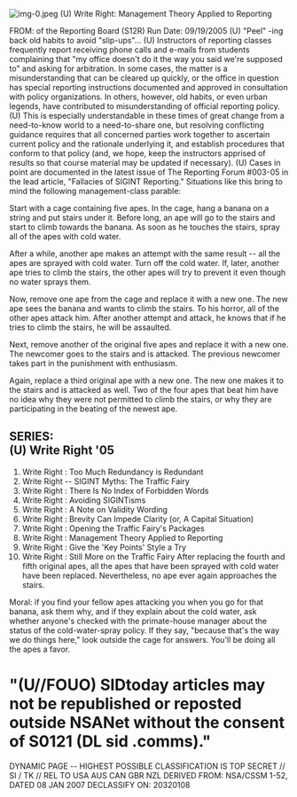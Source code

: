 ![img-0.jpeg](img-0.jpeg)
(U) Write Right: Management Theory Applied to Reporting

FROM:
of the Reporting Board (S12R)
Run Date: 09/19/2005
(U) "Peel" -ing back old habits to avoid "slip-ups"...
(U) Instructors of reporting classes frequently report receiving phone calls and e-mails from students complaining that "my office doesn't do it the way you said we're supposed to" and asking for arbitration. In some cases, the matter is a misunderstanding that can be cleared up quickly, or the office in question has special reporting instructions documented and approved in consultation with policy organizations. In others, however, old habits, or even urban legends, have contributed to misunderstanding of official reporting policy.
(U) This is especially understandable in these times of great change from a need-to-know world to a need-to-share one, but resolving conflicting guidance requires that all concerned parties work together to ascertain current policy and the rationale underlying it, and establish procedures that conform to that policy (and, we hope, keep the instructors apprised of results so that course material may be updated if necessary).
(U) Cases in point are documented in the latest issue of The Reporting Forum \#003-05 in the lead article, "Fallacies of SIGINT Reporting." Situations like this bring to mind the following management-class parable:

Start with a cage containing five apes. In the cage, hang a banana on a string and put stairs under it. Before long, an ape will go to the stairs and start to climb towards the banana. As soon as he touches the stairs, spray all of the apes with cold water.

After a while, another ape makes an attempt with the same result -- all the apes are sprayed with cold water. Turn off the cold water. If, later, another ape tries to climb the stairs, the other apes will try to prevent it even though no water sprays them.

Now, remove one ape from the cage and replace it with a new one. The new ape sees the banana and wants to climb the stairs. To his horror, all of the other apes attack him. After another attempt and attack, he knows that if he tries to climb the stairs, he will be assaulted.

Next, remove another of the original five apes and replace it with a new one. The newcomer goes to the stairs and is attacked. The previous newcomer takes part in the punishment with enthusiasm.

Again, replace a third original ape with a new one. The new one makes it to the stairs and is attacked as well. Two of the four apes that beat him have no idea why they were not permitted to climb the stairs, or why they are participating in the beating of the newest ape.

## SERIES: <br> (U) Write Right '05

1. Write Right : Too Much Redundancy is Redundant
2. Write Right -- SIGINT Myths: The Traffic Fairy
3. Write Right : There Is No Index of Forbidden Words
4. Write Right : Avoiding SIGINTisms
5. Write Right : A Note on Validity Wording
6. Write Right : Brevity Can Impede Clarity (or, A Capital Situation)
7. Write Right : Opening the Traffic Fairy's Packages
8. Write Right : Management Theory Applied to Reporting
9. Write Right : Give the 'Key Points' Style a Try
10. Write Right : Still More on the Traffic Fairy
After replacing the fourth and fifth original apes, all the apes that have been sprayed with cold water have been replaced. Nevertheless, no ape ever again approaches the stairs.

Moral: if you find your fellow apes attacking you when you go for that banana, ask them why, and if they explain about the cold water, ask whether anyone's checked with the primate-house manager about the status of the cold-water-spray policy. If they say, "because that's the way we do things here," look outside the cage for answers. You'll be doing all the apes a favor.

# "(U//FOUO) SIDtoday articles may not be republished or reposted outside NSANet without the consent of S0121 (DL sid .comms)." 

DYNAMIC PAGE -- HIGHEST POSSIBLE CLASSIFICATION IS TOP SECRET // SI / TK // REL TO USA AUS CAN GBR NZL DERIVED FROM: NSA/CSSM 1-52, DATED 08 JAN 2007 DECLASSIFY ON: 20320108
